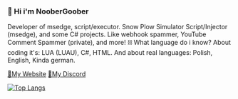 ### 👋 Hi i'm NooberGoober
Developer of msedge, script/executor. Snow Plow Simulator Script/Injector (msedge), and some C# projects. Like webhook spammer, YouTube Comment Spammer (private), and more!
⛓️ What language do i know?
About coding it's: LUA (LUAU), C#, HTML.
And about real languages: Polish, English, Kinda german. 

[📝My Website](https://msedgecontainer.github.io/)
[🔵My Discord](https://discord.gg/nP4ZVx2mfB/)

[![Top Langs](https://github-readme-stats.vercel.app/api/top-langs/?username=coolperson-sudo&langs_count=8&theme=radical)](https://github.com/anuraghazra/github-readme-stats)
